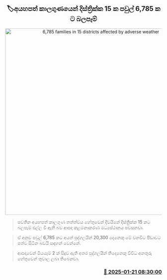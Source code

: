 <p align='center'><b><h2 align='center' title='6,785 families in 15 districts affected by adverse weather'>🏷අයහපත් කාලගුණයෙන් දිස්ත්‍රික්ක 15 ක පවුල් 6,785 ක​ට බලපෑම්</h2></b></p>
<p align='center'><img src='https://helakuru.sgp1.cdn.digitaloceanspaces.com/esana/images/lib/flood-peoples-archived.jpg' width='600' alt='6,785 families in 15 districts affected by adverse weather'></p>

> පවතින අයහපත් කාලගුණ තත්ත්වය හේතුවෙන් දිවයිනේ දිස්ත්‍රික්ක 15 කට බලපෑම් එල්ල වී ඇති බව ආපදා කළමනාකරණ මධ්‍යස්ථානය පවසනවා.

> ඒ අනුව පවුල් 6,785 කට අයත් පුද්ගලයින් 20,300 දෙනෙකු මේ වනවිට පීඩාවට පත්ව සිටින බවයි සඳහන් වෙන්නේ.

> ආපදාවෙන් මියයෑම් 2 ක් සිදුව ඇති අතර පුද්ගලයින් තිදෙනෙකු විවිධ අනතුරු හේතුවෙන් තුවාල ලබා තිබෙනවා.



<h3 align='right'><a href='https://www.helakuru.lk/esana/p/106742/'>📅 2025-01-21 08:30:00</a></h3>
